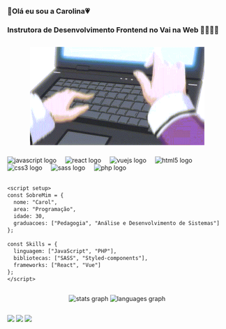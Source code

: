 
### 🎀Olá eu sou a Carolina💗
### Instrutora de Desenvolvimento Frontend no Vai na Web 👋👩🏼‍🏫
 ##
<div align="center">
  <img  src="https://github.com/mariaccarolina/get.coffee/blob/main/78KI.gif?raw=true"  />
</div>

###

###
          
<div align="left">
  <img src="https://cdn.jsdelivr.net/gh/devicons/devicon/icons/javascript/javascript-original.svg" height="40" alt="javascript logo"  />
  <img width="12" />
  <img src="https://cdn.jsdelivr.net/gh/devicons/devicon/icons/react/react-original.svg" height="40" alt="react logo"  />
  <img width="12" />
  <img src="https://cdn.jsdelivr.net/gh/devicons/devicon/icons/vuejs/vuejs-original.svg" height="40" alt="vuejs logo"  />
  <img width="12" />
  <img src="https://cdn.jsdelivr.net/gh/devicons/devicon/icons/html5/html5-original.svg" height="40" alt="html5 logo"  />
  <img width="12" />
  <img src="https://cdn.jsdelivr.net/gh/devicons/devicon/icons/css3/css3-original.svg" height="40" alt="css3 logo"  />
  <img width="12" />
  <img src="https://cdn.jsdelivr.net/gh/devicons/devicon/icons/sass/sass-original.svg" height="40" alt="sass logo"  />
  <img width="12" />
  <img src="https://cdn.jsdelivr.net/gh/devicons/devicon/icons/php/php-original.svg" height="40" alt="php logo"  />
</div>

###

##
```vue
<script setup>
const SobreMim = {
  nome: "Carol",
  area: "Programação",
  idade: 30,
  graduacoes: ["Pedagogia", "Análise e Desenvolvimento de Sistemas"]
};

const Skills = {
  linguagem: ["JavaScript", "PHP"],
  bibliotecas: ["SASS", "Styled-components"],
  frameworks: ["React", "Vue"]
};
</script>
```

##
<div align="center">
  <img src="https://github-readme-stats.vercel.app/api?username=mariaccarolina&hide_title=false&hide_rank=false&show_icons=true&include_all_commits=true&count_private=true&disable_animations=false&theme=dracula&locale=en&hide_border=false&order=1" height="150" alt="stats graph"  />
  <img src="https://github-readme-stats.vercel.app/api/top-langs?username=mariaccarolina&locale=en&hide_title=false&layout=compact&card_width=320&langs_count=5&theme=dracula&hide_border=false&order=2" height="150" alt="languages graph"  />
</div>

###
  
   ##
 
<div> 
  <a href="https://instagram.com/carolinademy" target="_blank"><img src="https://img.shields.io/badge/-Instagram-%23E4405F?style=for-the-badge&logo=instagram&logoColor=white" target="_blank"></a>
  <a href = "mailto:demycar24@gmail.com"><img src="https://img.shields.io/badge/-Gmail-%23333?style=for-the-badge&logo=gmail&logoColor=white" target="_blank"></a>
  <a href="https://www.linkedin.com/in/maria-carolina-28b300213/" target="_blank"><img src="https://img.shields.io/badge/-LinkedIn-%230077B5?style=for-the-badge&logo=linkedin&logoColor=white" target="_blank"></a> 

